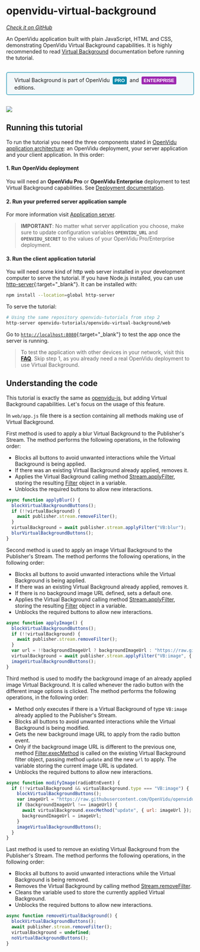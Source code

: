 # openvidu-virtual-background
<a href="https://github.com/OpenVidu/openvidu-tutorials/tree/master/openvidu-virtual-background" target="_blank"><i class="icon ion-social-github"> Check it on GitHub</i></a>

An OpenVidu application built with plain JavaScript, HTML and CSS, demonstrating OpenVidu Virtual Background capabilities. It is highly recommended to read [Virtual Background](advanced-features/virtual-background/) documentation before running the tutorial.

<div style="
    display: table;
    border: 2px solid #0088aa9e;
    border-radius: 5px;
    width: 100%;
    margin-top: 30px;
    margin-bottom: 30px;
    padding: 10px 0;
    background-color: rgba(0, 136, 170, 0.04);"><div style="display: table-cell; vertical-align: middle">
    <i class="icon ion-android-alert" style="
    font-size: 50px;
    color: #0088aa;
    display: inline-block;
    padding-left: 25%;
"></i></div>
<div style="
    vertical-align: middle;
    display: table-cell;
    padding-left: 20px;
    padding-right: 20px;
    ">
Virtual Background is part of OpenVidu <a href="openvidu-pro/"><span id="openvidu-pro-tag" style="display: inline-block; background-color: rgb(0, 136, 170); color: white; font-weight: bold; padding: 0px 5px; margin: 0 4px 0 4px; border-radius: 3px; font-size: 13px; line-height:21px; font-family: Montserrat, sans-serif;">PRO</span></a> and <a href="openvidu-enterprise/"><span id="openvidu-pro-tag" style="display: inline-block; background-color: rgb(156, 39, 176); color: white; font-weight: bold; padding: 0px 5px; margin: 0 4px 0 4px; border-radius: 3px; font-size: 13px; line-height:21px; font-family: Montserrat, sans-serif;">ENTERPRISE</span></a> editions.
</div>
</div>

<div class="row">
    <div class="pro-gallery" style="margin: 20px 0 15px 0">
        <a data-fancybox="gallery-pro1" data-type="image" class="fancybox-img" href="img/tutorials/openvidu-virtual-background.png">
          <img class="img-responsive" style="margin: auto; max-height: 500px" src="img/tutorials/openvidu-virtual-background.png"/>
        </a>
    </div>
</div>

## Running this tutorial

To run the tutorial you need the three components stated in [OpenVidu application architecture](developing-your-video-app/#openvidu-application-architecture): an OpenVidu deployment, your server application and your client application. In this order:

#### 1. Run OpenVidu deployment

You will need an **OpenVidu Pro** or **OpenVidu Enterprise** deployment to test Virtual Background capabilities. See [Deployment documentation](deployment/).

#### 2. Run your preferred server application sample

For more information visit [Application server](application-server/).

> **IMPORTANT**: No matter what server application you choose, make sure to update configuration variables **`OPENVIDU_URL`** and **`OPENVIDU_SECRET`** to the values of your OpenVidu Pro/Enterprise deployment.

<div id="application-server-wrapper"></div>
<script src="js/load-common-template.js" data-pathToFile="server-application-samples.html" data-elementId="application-server-wrapper" data-runAnchorScript="false" data-useCurrentVersion="true"></script>

#### 3. Run the client application tutorial

You will need some kind of http web server installed in your development computer to serve the tutorial. If you have Node.js installed, you can use [http-server](https://github.com/indexzero/http-server){:target="_blank"}. It can be installed with:

```bash
npm install --location=global http-server
```

To serve the tutorial:

```bash
# Using the same repository openvidu-tutorials from step 2
http-server openvidu-tutorials/openvidu-virtual-background/web
```

Go to [`http://localhost:8080`](http://localhost:8080){:target="_blank"} to test the app once the server is running.

> To test the application with other devices in your network, visit this **[FAQ](troubleshooting/#3-test-applications-in-my-network-with-multiple-devices)**. Skip step 1, as you already need a real OpenVidu deployment to use Virtual Background.

## Understanding the code

This tutorial is exactly the same as [openvidu-js](tutorials/openvidu-js/), but adding Virtual Background capabilities.
Let's focus on the usage of this feature.

In `web/app.js` file there is a section containing all methods making use of Virtual Background.

First method is used to apply a blur Virtual Background to the Publisher's Stream. The method performs the following operations, in the following order:

- Blocks all buttons to avoid unwanted interactions while the Virtual Background is being applied.
- If there was an existing Virtual Background already applied, removes it.
- Applies the Virtual Background calling method [Stream.applyFilter](api/openvidu-browser/classes/Stream.html#applyFilter), storing the resulting [Filter](api/openvidu-browser/classes/Filter.html) object in a variable.
- Unblocks the required buttons to allow new interactions.

```javascript
async function applyBlur() {
  blockVirtualBackgroundButtons();
  if (!!virtualBackground) {
    await publisher.stream.removeFilter();
  }
  virtualBackground = await publisher.stream.applyFilter("VB:blur");
  blurVirtualBackgroundButtons();
}
```

Second method is used to apply an image Virtual Background to the Publisher's Stream. The method performs the following operations, in the following order:

- Blocks all buttons to avoid unwanted interactions while the Virtual Background is being applied.
- If there was an existing Virtual Background already applied, removes it.
- If there is no background image URL defined, sets a default one.
- Applies the Virtual Background calling method [Stream.applyFilter](api/openvidu-browser/classes/Stream.html#applyFilter), storing the resulting [Filter](api/openvidu-browser/classes/Filter.html) object in a variable.
- Unblocks the required buttons to allow new interactions.

```javascript
async function applyImage() {
  blockVirtualBackgroundButtons();
  if (!!virtualBackground) {
    await publisher.stream.removeFilter();
  }
  var url = !!backgroundImageUrl ? backgroundImageUrl : "https://raw.githubusercontent.com/OpenVidu/openvidu.io/master/img/vb/office.jpeg";
  virtualBackground = await publisher.stream.applyFilter("VB:image", { url: url });
  imageVirtualBackgroundButtons();
}
```

Third method is used to modify the background image of an already applied image Virtual Background. It is called whenever the radio button with the different image options is clicked. The method performs the following operations, in the following order:

- Method only executes if there is a Virtual Background of type `VB:image` already applied to the Publisher's Stream.
- Blocks all buttons to avoid unwanted interactions while the Virtual Background is being modified.
- Gets the new background image URL to apply from the radio button event.
- Only if the background image URL is different to the previous one, method [Filter.execMethod](api/openvidu-browser/classes/Filter.html#execMethod) is called on the existing Virtual Background filter object, passing method `update` and the new `url` to apply. The variable storing the current image URL is updated.
- Unblocks the required buttons to allow new interactions.

```javascript
async function modifyImage(radioBtnEvent) {
  if (!!virtualBackground && virtualBackground.type === "VB:image") {
    blockVirtualBackgroundButtons();
    var imageUrl = "https://raw.githubusercontent.com/OpenVidu/openvidu.io/master/img/vb/" + radioBtnEvent.value;
    if (backgroundImageUrl !== imageUrl) {
      await virtualBackground.execMethod("update", { url: imageUrl });
      backgroundImageUrl = imageUrl;
    }
    imageVirtualBackgroundButtons();
  }
}
```

Last method is used to remove an existing Virtual Background from the Publisher's Stream. The method performs the following operations, in the following order:

- Blocks all buttons to avoid unwanted interactions while the Virtual Background is being removed.
- Removes the Virtual Background by calling method [Stream.removeFilter](api/openvidu-browser/classes/Stream.html#removeFilter).
- Cleans the variable used to store the currently applied Virtual Background.
- Unblocks the required buttons to allow new interactions.

```javascript
async function removeVirtualBackground() {
  blockVirtualBackgroundButtons();
  await publisher.stream.removeFilter();
  virtualBackground = undefined;
  noVirtualBackgroundButtons();
}
```

<link rel="stylesheet" href="https://cdnjs.cloudflare.com/ajax/libs/fancybox/3.1.20/jquery.fancybox.min.css" />
<script src="https://cdnjs.cloudflare.com/ajax/libs/fancybox/3.1.20/jquery.fancybox.min.js"></script>
<script type='text/javascript' src='js/fancybox-setup.js'></script>